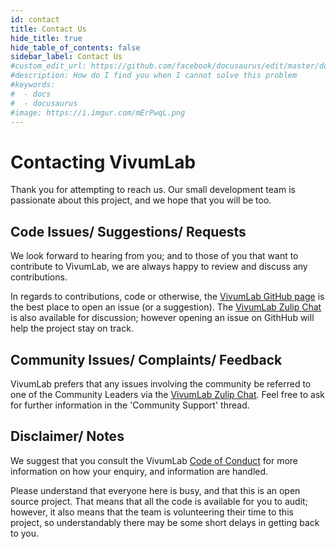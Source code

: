 ```yaml
---
id: contact
title: Contact Us
hide_title: true
hide_table_of_contents: false
sidebar_label: Contact Us
#custom_edit_url: https://github.com/facebook/docusaurus/edit/master/docs/api-doc-markdown.md
#description: How do I find you when I cannot solve this problem
#keywords:
#  - docs
#  - docusaurus
#image: https://i.imgur.com/mErPwqL.png
---
```


# Contacting VivumLab

Thank you for attempting to reach us. Our small development team is passionate about this project, and we hope that you will be too.

## Code Issues/ Suggestions/ Requests
We look forward to hearing from you; and to those of you that want to contribute to VivumLab, we are always happy to review and discuss any contributions.

In regards to contributions, code or otherwise, the [VivumLab GitHub page](https://github.com/Vivumlab/VivumLab) is the best place to open an issue (or a suggestion). The [VivumLab Zulip Chat](https://vivumlab.zulipchat.com/) is also available for discussion; however opening an issue on GithHub will help the project stay on track.

## Community Issues/ Complaints/ Feedback
VivumLab prefers that any issues involving the community be referred to one of the Community Leaders via the [VivumLab Zulip Chat](https://vivumlab.zulipchat.com/). Feel free to ask for further information in the 'Community Support' thread.

## Disclaimer/ Notes

We suggest that you consult the VivumLab [Code of Conduct](Code-of-Conduct.md) for more information on how your enquiry, and information are handled.

Please understand that everyone here is busy, and that this is an open source project. That means that all the code is available for you to audit; however, it also means that the team is volunteering their time to this project, so understandably there may be some short delays in getting back to you.
